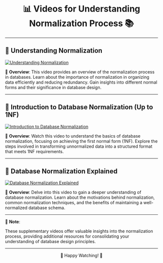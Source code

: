 <div align="center">

# 📊 Videos for Understanding Normalization Process 📚

</div>

---

## 🎥 Understanding Normalization

[![Understanding Normalization](https://img.youtube.com/vi/VyzKDc2GyW4/0.jpg)](https://www.youtube.com/watch?v=VyzKDc2GyW4)

📝 **Overview**: This video provides an overview of the normalization process in databases. Learn about the importance of normalization in organizing data efficiently and reducing redundancy. Gain insights into different normal forms and their significance in database design.

---

## 🎥 Introduction to Database Normalization (Up to 1NF)

[![Introduction to Database Normalization](https://img.youtube.com/vi/UrYLYV7WSHM/0.jpg)](https://www.youtube.com/watch?v=UrYLYV7WSHM)

📝 **Overview**: Watch this video to understand the basics of database normalization, focusing on achieving the first normal form (1NF). Explore the steps involved in transforming unnormalized data into a structured format that meets 1NF requirements.

---

## 🎥 Database Normalization Explained

[![Database Normalization Explained](https://img.youtube.com/vi/J-drts33N8g/0.jpg)](https://www.youtube.com/watch?v=J-drts33N8g)

📝 **Overview**: Delve into this video to gain a deeper understanding of database normalization. Learn about the motivations behind normalization, common normalization techniques, and the benefits of maintaining a well-normalized database schema.

---

📘 **Note**:

These supplementary videos offer valuable insights into the normalization process, providing additional resources for consolidating your understanding of database design principles.

---

<div align="center">

🚀 Happy Watching! 🌟

</div>
